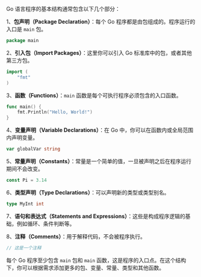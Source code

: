 Go 语言程序的基本结构通常包含以下几个部分：

1、**包声明（Package Declaration）**：每个 Go 程序都是由包组成的。程序运行的入口是 `main` 包。

```go
package main
```

2、**引入包（Import Packages）**：这里你可以引入 Go 标准库中的包，或者其他第三方包。

```go
import (
    "fmt"
)
```

3、**函数（Functions）**：`main` 函数是每个可执行程序必须包含的入口函数。

```go
func main() {
    fmt.Println("Hello, World!")
}
```

4、**变量声明（Variable Declarations）**：在 Go 中，你可以在函数内或全局范围内声明变量。

```go
var globalVar string
```

5、**常量声明（Constants）**：常量是一个简单的值，一旦被声明之后在程序运行期间不会改变。

```go
const Pi = 3.14
```

6、**类型声明（Type Declarations）**：可以声明新的类型或类型别名。

```go
type MyInt int
```

7、**语句和表达式（Statements and Expressions）**：这些是构成程序逻辑的基础，例如循环、条件判断等。

8、**注释（Comments）**：用于解释代码，不会被程序执行。

```go
// 这是一个注释
```

每个 Go 程序至少包含 `main` 包和 `main` 函数，这是程序的入口点。在这个结构下，你可以根据需求添加更多的包、变量、常量、类型和其他函数。
